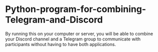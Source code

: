 # Python-program-for-combining-Telegram-and-Discord
By running this on your computer or server, you will be able to combine your Discord channel and a Telegram group to communicate with participants without having to have both applications.
